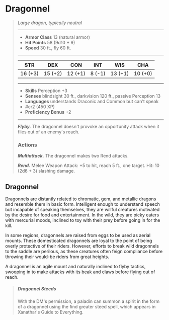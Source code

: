# Dragonnel
>*Large dragon, typically neutral*
>___
>- **Armor Class** 13 (natural armor)
>- **Hit Points** 58 (9d10 + 9)
>- **Speed** 30 ft., fly 60 ft.
>___
>|STR|DEX|CON|INT|WIS|CHA|
>|:---:|:---:|:---:|:---:|:---:|:---:|
>|16 (+3)|15 (+2)|12 (+1)|8 (-1)|13 (+1)|10 (+0)|
>___
>- **Skills** Perception +3
>- **Senses** blindsight 30 ft., darkvision 120 ft., passive Perception 13
>- **Languages** understands Draconic and Common but can't speak
>- #cr2 (450 XP)
>- **Proficiency Bonus** +2
>___
>***Flyby.*** The dragonnel doesn't provoke an opportunity attack when it flies out of an enemy's reach.  
>
>### Actions
>***Multiattack.*** The dragonnel makes two Rend attacks.  
>
>***Rend.*** Melee Weapon Attack: +5 to hit, reach 5 ft., one target. Hit: 10 (2d6 + 3) slashing damage.

## Dragonnel

Dragonnels are distantly related to chromatic, gem, and metallic dragons and resemble them in basic form. Intelligent enough to understand speech but incapable of speaking themselves, they are willful creatures motivated by the desire for food and entertainment. In the wild, they are picky eaters with mercurial moods, inclined to toy with their prey before going in for the kill.

In some regions, dragonnels are raised from eggs to be used as aerial mounts. These domesticated dragonnels are loyal to the point of being overly protective of their riders. However, efforts to break wild dragonnels to the saddle are perilous, as these creatures often feign compliance before throwing their would-be riders from great heights.

A dragonnel is an agile mount and naturally inclined to flyby tactics, swooping in to make attacks with its beak and claws before flying out of reach.

> ##### Dragonnel Steeds
>With the DM's permission, a paladin can summon a spirit in the form of a dragonnel using the find greater steed spell, which appears in Xanathar's Guide to Everything.
>